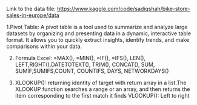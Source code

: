 Link to the data file: https://www.kaggle.com/code/sadiqshah/bike-store-sales-in-europe/data

1.Pivot Table: A pivot table is a tool used to summarize and analyze large datasets by organizing and presenting data in a dynamic, interactive table format. It allows you to quickly extract insights, identify trends, and make comparisons within your data. 

2. Formula Excel: =MAX(), =MIN(), =IF(), =IFS(), LEN(), LEFT,RIGHT(),DATETOTEXT(), TRIM(), CONCAT(), SUM, SUMIF,SUMIFS,COUNT, COUNTIFS, DAYS, NETWORKDAYS()

3. XLOOKUP(): returning identity of target with return array in a list.The XLOOKUP function searches a range or an array, and then returns the item corresponding to the first match it
   finds
   VLOOKUP(): Left to right 
   
